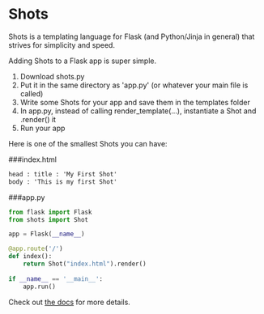 Shots
=====

Shots is a templating language for Flask (and Python/Jinja in general) that strives for simplicity and speed.

Adding Shots to a Flask app is super simple.

1. Download shots.py
2. Put it in the same directory as 'app.py' (or whatever your main file is called)
3. Write some Shots for your app and save them in the templates folder
4. In app.py, instead of calling render_template(...), instantiate a Shot and .render() it
5. Run your app

Here is one of the smallest Shots you can have:

###index.html

```html
head : title : 'My First Shot'
body : 'This is my first Shot'
```

###app.py

```python
from flask import Flask
from shots import Shot

app = Flask(__name__)

@app.route('/')
def index():
	return Shot("index.html").render()
	
if __name__ == '__main__':
	app.run()
```

Check out [the docs](http://flaskshots.herokuapp.com/docs) for more details.

